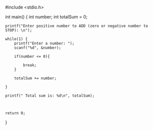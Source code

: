 #include <stdio.h>

int main() {
    int number;
    int totalSum = 0;
    
    printf("Enter positive number to ADD (zero or negative number to STOP): \n");
    
    while(1) {
        printf("Enter a number: ");
        scanf("%d", &number);
        
        if(number <= 0){
           
            break;
        }
        
        totalSum += number; 
        
    }
    
    printf(" Total sum is: %d\n", totalSum);
    
    
    
    return 0;
    


}
